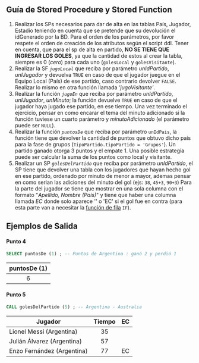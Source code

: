 ## Guía de Stored Procedure y Stored Function

1. Realizar los SPs necesarios para dar de alta en las tablas País, Jugador, Estadio teniendo en cuenta que se pretende que su devolución el idGenerado por la BD. Para el orden de los parámetros, por favor respete el orden de creación de los atributos según el script ddl. Tener en cuenta, que para el sp de alta en partido, **NO SE TIENE QUE INGRESAR LOS GOLES**, ya que la cantidad de estos al crear la tabla, siempre es 0 (_cero_) para cada uno (`golesLocal` y `golesVisitante`).
1. Realizar la SF _`jugoLocal`_ que reciba por parámetro _unIdPartido_, _unIJugador_ y devuelva `TRUE` en caso de que el jugador juegue en el Equipo Local (País) de ese partido, caso contrario devolver `FALSE`. Realizar lo mismo en otra función llamada _'jugoVisitante'_.
1. Realizar la función _`jugoEn`_ que reciba por parámetro _unIdPartido_, _unIJugador_, _unMinuto_; la función devuelve `TRUE` en caso de que el jugador haya jugado ese partido, en ese tiempo. Una vez terminado el ejercicio, pensar en como encarar el tema del minuto adicionado si la función tuviese un cuarto parámetro  y _minutoAdicionado_ (el parámetro puede ser `NULL`).
1. Realizar la función _`puntosDe`_ que reciba por parámetro `unIdPais`, la función tiene que devolver la cantidad de puntos que obtuvo dicho país para la fase de grupos (`TipoPartido.tipoPartido = 'Grupos'`). Un partido ganado otorga 3 puntos y el empate 1. Una posible estrategia puede ser calcular la suma de los puntos como local y visitante.
1. Realizar un SP _`golesDelPartido`_ que reciba por parámetro _unIdPartido_, el SP tiene que devolver una tabla con los jugadores que hayan hecho gol en ese partido, ordenado por minuto de menor a mayor, ademas pensar en como serian las adiciones del minuto del gol (ejs: `38`, `45+3`, `90+3`) Para la parte del jugador se tiene que mostrar en una sola columna con el formato "_Apellido, Nombre (País)_" y tiene que haber una columna llamada _EC_ donde solo aparece '' o 'EC' si el gol fue en contra (para esta parte van a necesitar la [función de fila](https://www.w3schools.com/mysql/func_mysql_if.asp) `IF`). 

## Ejemplos de Salida

#### Punto 4

```sql
SELECT puntosDe (1) ; -- Puntos de Argentina : ganó 2 y perdió 1
```

| puntosDe (1)  |
| :------------:|
| 6             |

#### Punto 5

```sql
CALL golesDelPartido (5) ; -- Argentina - Australia
```

| Jugador                       | Tiempo| EC  |
| ----------------------------- | :---: | --- |
| Lionel Messi (Argentina)      | 35    |     |
| Julián Álvarez (Argentina)    | 57    |     |
| Enzo Fernández (Argentina)    | 77    | EC  |
